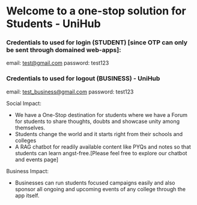# Welcome to a one-stop solution for Students - UniHub


### Credentials to used for login (STUDENT) [since OTP can only be sent through domained web-apps]:
email: test@gmail.com
password: test123

### Credentials to used for logout (BUSINESS) - UniHub
email: test_business@gmail.com
password: test123

Social Impact:
- We have a One-Stop destination for students where we have a Forum for students to share thoughts, doubts and showcase unity among themselves.
- Students change the world and it starts right from their schools and colleges
- A RAG chatbot for readily available content like PYQs and notes so that students can learn angst-free.[Please feel free to explore our chatbot and events page]

Business Impact: 
- Businesses can run students focused campaigns easily and also sponsor all ongoing and upcoming events of any college through the app itself.

